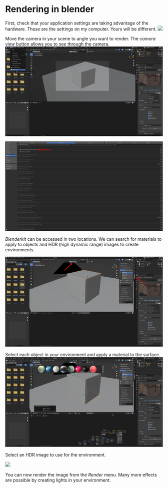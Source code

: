 # Rendering in blender

First, check that your application settings are taking advantage of the hardware. These are the settings on my computer. Yours will be different.
![](/home/arielc/Documents/School/emergentobjectsS22/emergentobjects/blender/render/Screenshot_20220508_140459-1.png)

Move the camera in your scene to angle you want to render. The *camera view* button allows you to see through the camera.
![](render/Screenshot_20220507_185207.png)

![](render/Screenshot_20220507_185240-1.png)

*Blenderkit* can be accessed in two locations. We can search for materials to apply to objects and HDR (high dynamic range) images to create environments. 

![](render/Screenshot_20220507_185419-1.png) 

Select each object in your environment and apply a material to the surface.![](render/Screenshot_20220507_185843.png)

Select an HDR image to use for the environment.

![](render/Screenshot_20220507_190951.png)

You can now render the image from the *Render* menu. Many more effects are possible by creating lights in your environment.
